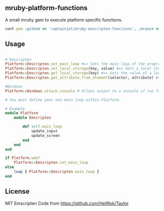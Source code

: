 ## mruby-platform-functions

A small mruby gem to execute platform specific functions.

```Ruby
conf.gem :github => 'captainjet/mruby-emscripten-functions', :branch => 'main'
```

## Usage

```Ruby

# Emscripten
Platform::Emscripten.set_main_loop #=> Sets the main loop of the program to "Platform::Emscripten.main_loop", raises PlatformError if not on web
Platform::Emscripten.set_local_storage(key, value) #=> Sets a local storage key to the value, raises PlatformError if not on web
Platform::Emscripten.get_local_storage(key) #=> Gets the value of a local storage key, raises PlatformError if not on web
Platform::Emscripten.get_attribute_from_element(selector, attribute) #=> Get the attribute from a page element, raises PlatformError if not on web

#Windows
Platform::Windows.attach_console # Allows output to a console if run from one, when compiled with -mwindows

# You must define your own main_loop within Platform.

# Example
module Platform
    module Emscripten

        def self.main_loop
            update_input
            update_screen
        end
    end
end

if Platform.web?
    Platform::Emscripten.set_main_loop
else
    loop { Platform::Emscripten.main_loop }
end
```

## License

MIT
Emscripten Code from https://github.com/HellRok/Taylor

